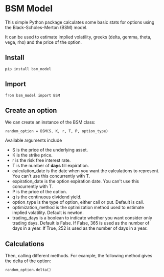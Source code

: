 # BSM Model

This simple Python package calculates some basic stats for options using the Black–Scholes–Merton (BSM) model. 

It can be used to estimate implied volatility, greeks (delta, gemma, theta, vega, rho) and the price of the option. 

## Install

`pip install bsm_model`

## Import

`from bsm_model import BSM`

## Create an option

We can create an instance of the BSM class:

`random_option = BSM(S, K, r, T, P, option_type)`

Available arguments include

- S is the price of the underlying asset. 
- K is the strike price.
- r is the risk free interest rate.
- T is the number of **days** till expiration. 
- calculation_date is the date when you want the calculations to represent. You can't use this concurrently with T.
- expiration_date is the option expiration date. You can't use this concurrently with T.
- P is the price of the option.
- q is the continuous dividend yield.
- option_type is the type of option, either call or put. Default is call.
- optimization_method is the optimization method used to estimate implied volatility. Default is newton.
- trading_days is a boolean to indicate whether you want consider only trading days. Default is False. If False, 365 is used as the number of days in a year. If True, 252 is used as the number of days in a year. 

## Calculations

Then, calling different methods. For example, the following method gives the delta of the option:

`random_option.delta()`
